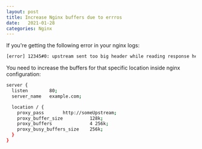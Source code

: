 ```yaml
---
layout: post
title: Increase Nginx buffers due to errros
date:   2021-01-28
categories: Nginx
---
```

If you're getting the following error in your nginx logs:
```bash
[error] 12345#0: upstream sent too big header while reading response header from upstream,
```

You need to increase the buffers for that specific location inside nginx configuration:
```bash
server {
  listen        80;
  server_name   example.com;

  location / {
    proxy_pass       http://someUpstream;
    proxy_buffer_size          128k;
    proxy_buffers              4 256k;
    proxy_busy_buffers_size    256k;
  }
}
```
